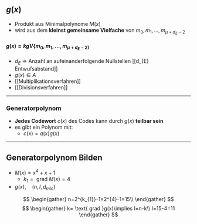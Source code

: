 ## $g(x)$
- Produkt aus Minimalpolynome $M(x)$
- wird aus dem **kleinst gemeinsame Vielfache** von $m_{0}, m_{1},\dots,m_{\mu+d_{E}-2}$
#### $g(x)=kgV\{ m_{0},m_{1},\dots,m_{\mu+d_{E}-2 \}}$

- $d_{E}$ => Anzahl an aufeinanderfolgende Nullstellen [[d_{E} Entwufsabstand]]
- $g(x) \in A$
- [[Multiplikationsverfahren]]
- [[Divisionsverfahren]]

---
### Generatorpolynom 
- **Jedes Codewort** $c(x)$ des Codes kann durch $g(x)$ **teilbar sein**
- es gibt ein Polynom mit:
	- $c(x)=q(x)g(x)$


---
## Generatorpolynom Bilden
- $M(x)=x^{4}+x+1$
	- $k_{1}=\text{ grad }M(x)=4$
- $g(x), \quad (n,l,d_{min})$

$$
\begin{gather}
n=2^{k_{1}}-1=2^{4}-1=15\\
\end{gather}
$$
$$
\begin{gather}
k= \text{ grad }g(x)\implies l=n-k\\
l=15-4=11
\end{gather}
$$